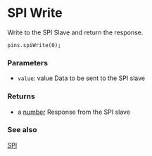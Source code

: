 # SPI Write

Write to the SPI Slave and return the response.

```sig
pins.spiWrite(0);
```

### Parameters

* ``value``: value	Data to be sent to the SPI slave

### Returns

* a [number](/reference/types/number) Response from the SPI slave

### See also

[SPI](https://developer.mbed.org/handbook/SPI)
